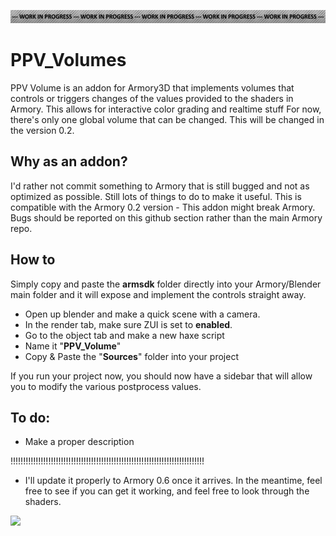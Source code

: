 ![](img/wip_notice.jpg)

# PPV_Volumes
PPV Volume is an addon for Armory3D that implements volumes that controls or triggers changes
of the values provided to the shaders in Armory.
This allows for interactive color grading and realtime stuff
For now, there's only one global volume that can be changed. This will be changed in the version 0.2.

## Why as an addon?
I'd rather not commit something to Armory that is still bugged and not as optimized as possible. Still lots of things to do to make it useful. This is compatible with the Armory 0.2 version - This addon might break Armory. Bugs should be reported on this github section rather than the main Armory repo.


## How to
Simply copy and paste the **armsdk** folder directly into your Armory/Blender main folder and it will expose and implement the controls straight away.

- Open up blender and make a quick scene with a camera.
- In the render tab, make sure ZUI is set to **enabled**.
- Go to the object tab and make a new haxe script
- Name it "**PPV_Volume**"
- Copy & Paste the "**Sources**" folder into your project

If you run your project now, you should now have a sidebar that will allow you to modify the various postprocess values.

## To do:
- Make a proper description

!!!!!!!!!!!!!!!!!!!!!!!!!!!!!!!!!!!!!!!!!!!!!!!!!!!!!!!!!!!!!!!!!!!!!!!!!!!!!
- I'll update it properly to Armory 0.6 once it arrives. In the meantime, feel free to see if you can get it working, and feel free to look through the shaders.

![](img/PPV.gif)
